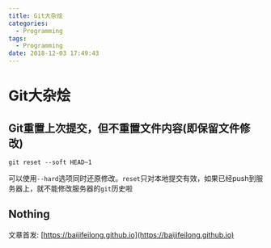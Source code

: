 ```yaml
---
title: Git大杂烩
categories:
  - Programming
tags:
  - Programming
date: 2018-12-03 17:49:43
---
```


# Git大杂烩

## Git重置上次提交，但不重置文件内容(即保留文件修改)

`git reset --soft HEAD~1`

可以使用`--hard`选项同时还原修改。`reset`只对本地提交有效，如果已经push到服务器上，就不能修改服务器的`git`历史啦

<!--more-->

## Nothing

文章首发: [https://baijifeilong.github.io](https://baijifeilong.github.io)
